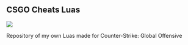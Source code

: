 ## CSGO Cheats Luas

![](https://img.shields.io/badge/language-lua-blue)

Repository of my own Luas made for Counter-Strike: Global Offensive
